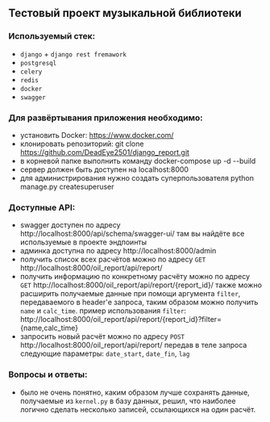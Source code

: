 ## Тестовый проект музыкальной библиотеки

### Используемый стек:

- `django` + `django rest fremawork`
- `postgresql`
- `celery`
- `redis`
- `docker`
- `swagger`

### Для развёртывания приложения необходимо:

- установить Docker: https://www.docker.com/
- клонировать репозиторий: git clone https://github.com/DeadEye2501/django_report.git
- в корневой папке выполнить команду docker-compose up -d --build
- сервер должен быть доступен на localhost:8000
- для администрирования нужно создать суперпользователя python manage.py createsuperuser

### Доступные API:

- swagger доступен по адресу http://localhost:8000/api/schema/swagger-ui/ там вы найдёте все используемые в проекте эндпоинты
- админка доступна по адресу http://localhost:8000/admin
- получить список всех расчётов можно по адресу `GET` http://localhost:8000/oil_report/api/report/
- получить информацию по конкретному расчёту можно по адресу `GET` http://localhost:8000/oil_report/api/report/{report_id}/
также можно расширить получаемые данные при помощи аргумента `filter`, передаваемого в header'е запроса, таким образом
можно получить `name` и `calc_time`. пример использования `filter`: http://localhost:8000/oil_report/api/report/{report_id}?filter={name,calc_time}
- запросить новый расчёт можно по адресу `POST` http://localhost:8000/oil_report/api/report/ передав в теле запроса следующие параметры:
`date_start`, `date_fin`, `lag`

### Вопросы и ответы:

- было не очень понятно, каким образом лучше сохранять данные, получаемые из `kernel.py` в базу данных, решил, что наиболее
логично сделать несколько записей, ссылающихся на один расчёт.